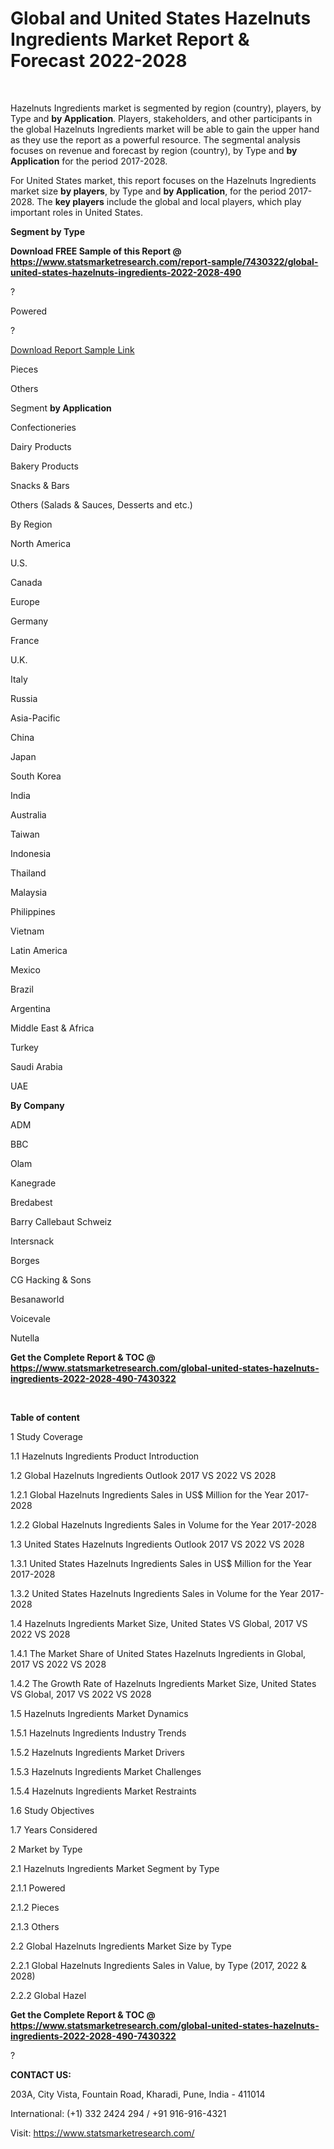 <h1>Global and United States Hazelnuts Ingredients Market Report & Forecast 2022-2028</h1><br/><p>Hazelnuts Ingredients market is segmented by region (country), players, by Type and <strong>by Application</strong>. Players, stakeholders, and other participants in the global Hazelnuts Ingredients market will be able to gain the upper hand as they use the report as a powerful resource. The segmental analysis focuses on revenue and forecast by region (country), by Type and <strong>by Application</strong> for the period 2017-2028.</p>
 
 
 
 <p>For United States market, this report focuses on the Hazelnuts Ingredients market size <strong>by players</strong>, by Type and <strong>by Application</strong>, for the period 2017-2028. The <strong>key players</strong> include the global and local players, which play important roles in United States.</p>
 
 
 
 <p><strong>Segment by Type</strong></p>
 
 
 
 <div><b>Download FREE Sample of this Report @ <a href="https://www.statsmarketresearch.com/download-free-sample/7430322/global-united-states-hazelnuts-ingredients-2022-2028-490">https://www.statsmarketresearch.com/report-sample/7430322/global-united-states-hazelnuts-ingredients-2022-2028-490</a></b></div>
 
 
 
 <p>? </p>
 
 
 
 <p>Powered</p>
 
 
 
 <p>? </p>
 
 
 
 <p><a href="https://www.statsmarketresearch.com/download-free-sample/7430322/global-united-states-hazelnuts-ingredients-2022-2028-490">Download Report Sample Link</a></p>
 
 
 
 <p>Pieces</p>
 
 
 
 <p>Others</p>
 
 
 
 <p>Segment <strong>by Application</strong></p>
 
 
 
 <p>Confectioneries</p>
 
 
 
 <p>Dairy Products</p>
 
 
 
 <p>Bakery Products</p>
 
 
 
 <p>Snacks & Bars</p>
 
 
 
 <p>Others (Salads & Sauces, Desserts and etc.)</p>
 
 
 
 <p>By Region</p>
 
 
 
 <p>North America</p>
 
 
 
 <p>U.S.</p>
 
 
 
 <p>Canada</p>
 
 
 
 <p>Europe</p>
 
 
 
 <p>Germany</p>
 
 
 
 <p>France</p>
 
 
 
 <p>U.K.</p>
 
 
 
 <p>Italy</p>
 
 
 
 <p>Russia</p>
 
 
 
 <p>Asia-Pacific</p>
 
 
 
 <p>China</p>
 
 
 
 <p>Japan</p>
 
 
 
 <p>South Korea</p>
 
 
 
 <p>India</p>
 
 
 
 <p>Australia</p>
 
 
 
 <p>Taiwan</p>
 
 
 
 <p>Indonesia</p>
 
 
 
 <p>Thailand</p>
 
 
 
 <p>Malaysia</p>
 
 
 
 <p>Philippines</p>
 
 
 
 <p>Vietnam</p>
 
 
 
 <p>Latin America</p>
 
 
 
 <p>Mexico</p>
 
 
 
 <p>Brazil</p>
 
 
 
 <p>Argentina</p>
 
 
 
 <p>Middle East & Africa</p>
 
 
 
 <p>Turkey</p>
 
 
 
 <p>Saudi Arabia</p>
 
 
 
 <p>UAE</p>
 
 
 
 <p><strong>By Company</strong></p>
 
 
 
 <p>ADM</p>
 
 
 
 <p>BBC</p>
 
 
 
 <p>Olam</p>
 
 
 
 <p>Kanegrade</p>
 
 
 
 <p>Bredabest</p>
 
 
 
 <p>Barry Callebaut Schweiz</p>
 
 
 
 <p>Intersnack</p>
 
 
 
 <p>Borges</p>
 
 
 
 <p>CG Hacking & Sons</p>
 
 
 
 <p>Besanaworld</p>
 
 
 
 <p>Voicevale</p>
 
 
 
 <p>Nutella</p>
 
 
 
 <div><b>Get the Complete Report & TOC @ <a href="https://www.statsmarketresearch.com/global-united-states-hazelnuts-ingredients-2022-2028-490-7430322">https://www.statsmarketresearch.com/global-united-states-hazelnuts-ingredients-2022-2028-490-7430322</a></b></div>
 
 
 
 <p><br />
 
 <b>Table of content</b></p>
 
 
 
 <p>1 Study Coverage<br />
 
 1.1 Hazelnuts Ingredients Product Introduction<br />
 
 1.2 Global Hazelnuts Ingredients Outlook 2017 VS 2022 VS 2028<br />
 
 1.2.1 Global Hazelnuts Ingredients Sales in US$ Million for the Year 2017-2028<br />
 
 1.2.2 Global Hazelnuts Ingredients Sales in Volume for the Year 2017-2028<br />
 
 1.3 United States Hazelnuts Ingredients Outlook 2017 VS 2022 VS 2028<br />
 
 1.3.1 United States Hazelnuts Ingredients Sales in US$ Million for the Year 2017-2028<br />
 
 1.3.2 United States Hazelnuts Ingredients Sales in Volume for the Year 2017-2028<br />
 
 1.4 Hazelnuts Ingredients Market Size, United States VS Global, 2017 VS 2022 VS 2028<br />
 
 1.4.1 The Market Share of United States Hazelnuts Ingredients in Global, 2017 VS 2022 VS 2028<br />
 
 1.4.2 The Growth Rate of Hazelnuts Ingredients Market Size, United States VS Global, 2017 VS 2022 VS 2028<br />
 
 1.5 Hazelnuts Ingredients Market Dynamics<br />
 
 1.5.1 Hazelnuts Ingredients Industry Trends<br />
 
 1.5.2 Hazelnuts Ingredients Market Drivers<br />
 
 1.5.3 Hazelnuts Ingredients Market Challenges<br />
 
 1.5.4 Hazelnuts Ingredients Market Restraints<br />
 
 1.6 Study Objectives<br />
 
 1.7 Years Considered<br />
 
 2 Market by Type<br />
 
 2.1 Hazelnuts Ingredients Market Segment by Type<br />
 
 2.1.1 Powered<br />
 
 2.1.2 Pieces<br />
 
 2.1.3 Others<br />
 
 2.2 Global Hazelnuts Ingredients Market Size by Type<br />
 
 2.2.1 Global Hazelnuts Ingredients Sales in Value, by Type (2017, 2022 & 2028)<br />
 
 2.2.2 Global Hazel</p>
 
 
 
 <div><b>Get the Complete Report & TOC @ <a href="https://www.statsmarketresearch.com/global-united-states-hazelnuts-ingredients-2022-2028-490-7430322">https://www.statsmarketresearch.com/global-united-states-hazelnuts-ingredients-2022-2028-490-7430322</a></b></div>
 
 
 
 <p>? </p>
 
 
 
 <p><b>CONTACT US:</b><br />
 
 203A, City Vista, Fountain Road, Kharadi, Pune, India - 411014<br />
 
 International: (+1) 332 2424 294 / +91 916-916-4321<br />
 
 Visit: <a href="https://www.statsmarketresearch.com/">https://www.statsmarketresearch.com/</a></p>